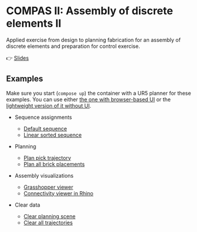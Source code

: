 # COMPAS II: Assembly of discrete elements II

Applied exercise from design to planning fabrication for an assembly of discrete elements and preparation for control exercise.

👉 [Slides](lecture_07.pdf)

## Examples

Make sure you start (`compose up`) the container with a UR5 planner for these examples. You can use
either [the one with browser-based UI](../docker/moveit/docker-compose.yml) or
the [lightweight version of it without UI](../docker/ur5-planner/docker-compose.yml).

* Sequence assignments
  * [Default sequence](01_assign_default_sequence.py)
  * [Linear sorted sequence](02_assign_linear_sequence.py)

* Planning
  * [Plan pick trajectory](08_plan_pick_trajectory.py)
  * [Plan all brick placements](09_plan_placements.py)

* Assembly visualizations
  * [Grasshopper viewer](20_assembly_viewer.ghx)
  * [Connectivity viewer in Rhino](21_assembly_connectivity_rhino.py)

* Clear data
  * [Clear planning scene](10_clear_planning_scene.py)
  * [Clear all trajectories](11_clear_all_trajectories.py)
